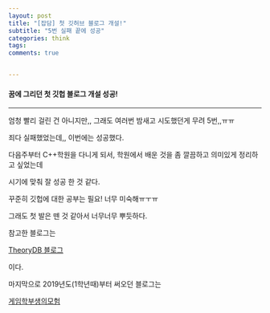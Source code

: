 ```yaml
---
layout: post  
title: "[잡담] 첫 깃허브 블로그 개설!"  
subtitle: "5번 실패 끝에 성공"  
categories: think
tags:   
comments: true  


---  
```




#### 꿈에 그리던 첫 깃헙 블로그 개설 성공!

---

엄청 빨리 걸린 건 아니지만,, 그래도 여러번 밤새고 시도했던게 무려 5번,,ㅠㅠ

죄다 실패했었는데,, 이번에는 성공했다.



다음주부터 C++학원을 다니게 되서, 학원에서 배운 것을 좀 깔끔하고 의미있게 정리하고 싶었는데

시기에 맞춰 잘 성공 한 것 같다.



꾸준히 깃헙에 대한 공부는 필요! 너무 미숙해ㅠㅜㅠ



그래도 첫 발은 뗀 것 같아서 너무너무 뿌듯하다.



참고한 블로그는

[TheoryDB 블로그](https://theorydb.github.io/envops/2019/05/22/envops-blog-how-to-use-md/)

이다. 



마지막으로 2019년도(1학년때)부터 써오던 블로그는

[게임학부생의모험](https://blog.naver.com/kamin_s2)



  



